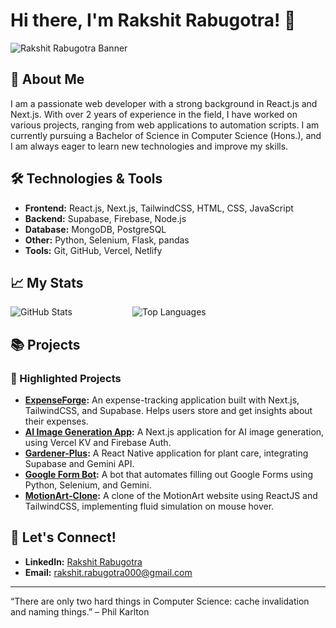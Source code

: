 # Hi there, I'm Rakshit Rabugotra! 👋

![Rakshit Rabugotra Banner](https://media.licdn.com/dms/image/v2/D4D16AQEz0bezoY7szg/profile-displaybackgroundimage-shrink_350_1400/profile-displaybackgroundimage-shrink_350_1400/0/1683960416276?e=1728518400&v=beta&t=IX0w70WSVasLAoSI5jDu63DMkdvJcf9V_O1WcT9bWNU)

## 🚀 About Me

I am a passionate web developer with a strong background in React.js and Next.js. With over 2 years of experience in the field, I have worked on various projects, ranging from web applications to automation scripts. I am currently pursuing a Bachelor of Science in Computer Science (Hons.), and I am always eager to learn new technologies and improve my skills.

## 🛠️ Technologies & Tools

- **Frontend:** React.js, Next.js, TailwindCSS, HTML, CSS, JavaScript
- **Backend:** Supabase, Firebase, Node.js
- **Database:** MongoDB, PostgreSQL
- **Other:** Python, Selenium, Flask, pandas
- **Tools:** Git, GitHub, Vercel, Netlify

## 📈 My Stats

<div style="display: flex; flex-direction:row; width: 100%; gap: 6rem; ">
  <a><img src="https://github-readme-stats.vercel.app/api?username=RakshitRabugotra&show_icons=true&theme=radical" alt="GitHub Stats"/></a>
  <a><img src="https://github-readme-stats.vercel.app/api/top-langs/?username=RakshitRabugotra&layout=compact&theme=radical" alt="Top Languages"/></a>
</div>

## 📚 Projects

### 🌟 Highlighted Projects

- **[ExpenseForge](https://github.com/RakshitRabugotra/expenseforge):** An expense-tracking application built with Next.js, TailwindCSS, and Supabase. Helps users store and get insights about their expenses.
- **[AI Image Generation App](https://github.com/RakshitRabugotra/ai-image-generation):** A Next.js application for AI image generation, using Vercel KV and Firebase Auth.
- **[Gardener-Plus](https://github.com/RakshitRabugotra/gardener-plus):** A React Native application for plant care, integrating Supabase and Gemini API.
- **[Google Form Bot](https://github.com/RakshitRabugotra/google-form-bot):** A bot that automates filling out Google Forms using Python, Selenium, and Gemini.
- **[MotionArt-Clone](https://github.com/RakshitRabugotra/motionart-clone):** A clone of the MotionArt website using ReactJS and TailwindCSS, implementing fluid simulation on mouse hover.

## 💬 Let's Connect!

- **LinkedIn:** [Rakshit Rabugotra](https://www.linkedin.com/in/rakshit-rabugotra-a29b5821a/)
- **Email:** rakshit.rabugotra000@gmail.com

---

“There are only two hard things in Computer Science: cache invalidation and naming things.” – Phil Karlton
